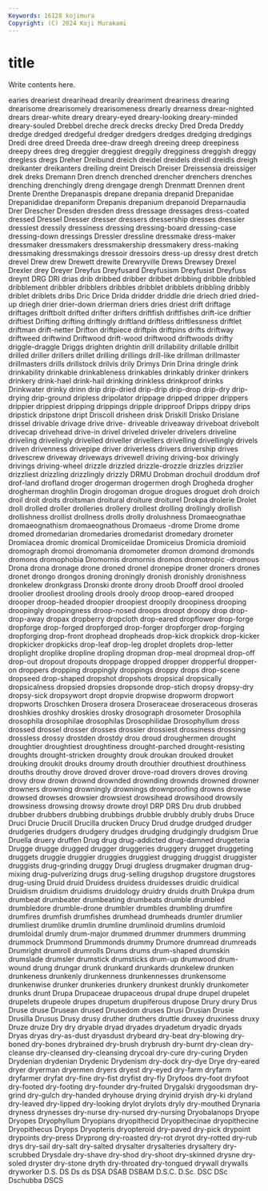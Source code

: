 ```yaml
---
Keywords: 16128 kojimura
Copyright: (C) 2024 Koji Murakami
---
```


# title

Write contents here.



earies dreariest
drearihead drearily dreariment dreariness drearing drearisome drearisomely drearisomeness drearly drearness
drear-nighted drears drear-white dreary dreary-eyed dreary-looking dreary-minded dreary-souled Drebbel dreche
dreck drecks drecky Dred Dreda Dreddy dredge dredged dredgeful dredger
dredgers dredges dredging dredgings Dredi dree dreed Dreeda dree-draw dreegh
dreeing dreep dreepiness dreepy drees dreg dreggier dreggiest dreggily dregginess
dreggish dreggy dregless dregs Dreher Dreibund dreich dreidel dreidels dreidl
dreidls dreigh dreikanter dreikanters dreiling dreint Dreisch Dreiser Dreissensia dreissiger
drek dreks Dremann Dren drench drenched drencher drenchers drenches drenching
drenchingly dreng drengage drengh Drenmatt Drennen drent Drente Drenthe Drepanaspis
drepane drepania drepanid Drepanidae Drepanididae drepaniform Drepanis drepanium drepanoid Dreparnaudia
Drer Drescher Dresden dresden dress dressage dressages dress-coated dressed Dressel
Dresser dresser dressers dressership dresses dressier dressiest dressily dressiness dressing
dressing-board dressing-case dressing-down dressings Dressler dressline dressmake dress-maker dressmaker dressmakers
dressmakership dressmakery dress-making dressmaking dressmakings dressoir dressoirs dress-up dressy drest
dretch drevel Drew drew Drewett drewite Drewryville Drews Drewsey Drexel
Drexler drey Dreyer Dreyfus Dreyfusard Dreyfusism Dreyfusist Dreyfuss dreynt DRG
DRI drias drib dribbed dribber dribbet dribbing dribble dribbled dribblement
dribbler dribblers dribbles dribblet dribblets dribbling dribbly driblet driblets dribs
Dric Drice Drida dridder driddle drie driech dried dried-up driegh
drier drier-down drierman driers dries driest drift driftage driftages driftbolt
drifted drifter drifters driftfish driftfishes drift-ice driftier driftiest Drifting drifting
driftingly driftland driftless driftlessness driftlet driftman drift-netter Drifton driftpiece driftpin
driftpins drifts driftway driftweed driftwind Driftwood drift-wood driftwood driftwoods drifty
driggle-draggle Driggs drighten drightin drill drillability drillable drillbit drilled driller
drillers drillet drilling drillings drill-like drillman drillmaster drillmasters drills drillstock
drilvis drily Drimys Drin Drina dringle drink drinkability drinkable drinkableness
drinkables drinkably drinker drinkers drinkery drink-hael drink-hail drinking drinkless drinkproof
drinks Drinkwater drinky drinn drip drip-dried drip-drip drip-drop drip-dry drip-drying
drip-ground dripless dripolator drippage dripped dripper drippers drippier drippiest dripping
drippings dripple dripproof Dripps drippy drips dripstick dripstone dript Driscoll
drisheen drisk Driskill Drisko Drislane drissel drivable drivage drive drive-
driveable driveaway driveboat drivebolt drivecap drivehead drive-in drivel driveled driveler
drivelers driveline driveling drivelingly drivelled driveller drivellers drivelling drivellingly drivels
driven drivenness drivepipe driver driverless drivers drivership drives drivescrew driveway
driveways drivewell driving driving-box drivingly drivings driving-wheel drizzle drizzled drizzle-drozzle
drizzles drizzlier drizzliest drizzling drizzlingly drizzly DRMU Drobman drochuil droddum
drof drof-land drofland droger drogerman drogermen drogh Drogheda drogher drogherman
droghlin Drogin drogoman drogue drogues droguet droh droich droil droit
droits droitsman droitural droiture droiturel Drokpa drolerie Drolet droll drolled
droller drolleries drollery drollest drolling drollingly drollish drollishness drollist drollness
drolls drolly drolushness Dromaeognathae dromaeognathism dromaeognathous Dromaeus -drome Drome drome
dromed dromedarian dromedaries dromedarist dromedary drometer Dromiacea dromic dromical Dromiceiidae
Dromiceius Dromicia dromioid dromograph dromoi dromomania dromometer dromon dromond dromonds
dromons dromophobia Dromornis dromornis dromos dromotropic -dromous Drona drona dronage
drone droned dronel dronepipe droner droners drones dronet drongo drongos
droning droningly dronish dronishly dronishness dronkelew dronkgrass Dronski dronte drony
droob Drooff drool drooled droolier drooliest drooling drools drooly droop
droop-eared drooped drooper droop-headed droopier droopiest droopily droopiness drooping droopingly
droopingness droop-nosed droops droopt droopy drop drop- drop-away dropax dropberry
dropcloth drop-eared dropflower drop-forge dropforge drop-forged dropforged drop-forger dropforger drop-forging
dropforging drop-front drophead dropheads drop-kick dropkick drop-kicker dropkicker dropkicks drop-leaf
drop-leg droplet droplets drop-letter droplight droplike dropline dropling dropman drop-meal
dropmeal drop-off drop-out dropout dropouts droppage dropped dropper dropperful dropper-on
droppers dropping droppingly droppings droppy drops drop-scene dropseed drop-shaped dropshot
dropshots dropsical dropsically dropsicalness dropsied dropsies dropsonde drop-stich dropsy dropsy-dry
dropsy-sick dropsywort dropt dropvie dropwise dropworm dropwort dropworts Droschken Drosera
drosera Droseraceae droseraceous droseras droshkies droshky droskies drosky drosograph drosometer
Drosophila drosophila drosophilae drosophilas Drosophilidae Drosophyllum dross drossed drossel drosser
drosses drossier drossiest drossiness drossing drossless drossy drostden drostdy drou
droud droughermen drought droughtier droughtiest droughtiness drought-parched drought-resisting droughts drought-stricken
droughty drouk droukan drouked drouket drouking droukit drouks droumy drouth
drouthier drouthiest drouthiness drouths drouthy drove droved drover drove-road drovers
droves droving drovy drow drown drownd drownded drownding drownds drowned
drowner drowners drowning drowningly drownings drownproofing drowns drowse drowsed drowses
drowsier drowsiest drowsihead drowsihood drowsily drowsiness drowsing drowsy drowte droyl
DRP DRS Dru drub drubbed drubber drubbers drubbing drubbings drubble
drubbly drubly drubs Druce Druci Drucie Drucill Drucilla drucken Drucy
Drud drudge drudged drudger drudgeries drudgers drudgery drudges drudging drudgingly
drudgism Drue Druella druery druffen Drug drug drug-addicted drug-damned drugeteria
Drugge drugge drugged drugger druggeries druggery drugget druggeting druggets druggie
druggier druggies druggiest drugging druggist druggister druggists drug-grinding druggy Drugi
drugless drugmaker drugman drug-mixing drug-pulverizing drugs drug-selling drugshop drugstore drugstores
drug-using Druid druid Druidess druidess druidesses druidic druidical Druidism druidism
druidisms druidology druidry druids druith Drukpa drum drumbeat drumbeater drumbeating
drumbeats drumble drumbled drumbledore drumble-drone drumbler drumbles drumbling drumfire drumfires
drumfish drumfishes drumhead drumheads drumler drumlier drumliest drumlike drumlin drumline
drumlinoid drumlins drumloid drumloidal drumly drum-major drummed drummer drummers drumming
drummock Drummond Drummonds drummy Drumore drumread drumreads Drumright drumroll drumrolls
Drums drums drum-shaped drumskin drumslade drumsler drumstick drumsticks drum-up drumwood
drum-wound drung drungar drunk drunkard drunkards drunkelew drunken drunkeness drunkenly
drunkenness drunkennesses drunkensome drunkenwise drunker drunkeries drunkery drunkest drunkly drunkometer
drunks drunt Drupa Drupaceae drupaceous drupal drupe drupel drupelet drupelets
drupeole drupes drupetum drupiferous drupose Drury drury Drus Druse druse
Drusean drused Drusedom druses Drusi Drusian Drusie Drusilla Drusus Drusy
drusy druther druthers druttle druxey druxiness druxy Druze druze Dry
dry dryable dryad dryades dryadetum dryadic dryads Dryas dryas dry-as-dust
dryasdust drybeard dry-beat dry-blowing dry-boned dry-bones drybrained dry-brush drybrush dry-burnt
dry-clean dry-cleanse dry-cleansed dry-cleansing drycoal dry-cure dry-curing Dryden Drydenian drydenian
Drydenic Drydenism dry-dock dry-dye Drye dry-eared dryer dryerman dryermen dryers
dryest dry-eyed dry-farm dryfarm dryfarmer dryfat dry-fine dry-fist dryfist dry-fly
Dryfoos dry-foot dryfoot dry-footed dry-footing dry-founder dry-fruited Drygalski drygoodsman dry-grind
dry-gulch dry-handed dryhouse drying dryinid dryish dry-ki dryland dry-leaved dry-lipped
dry-looking drylot drylots dryly dry-mouthed Drynaria dryness drynesses dry-nurse dry-nursed
dry-nursing Dryobalanops Dryope Dryopes Dryophyllum Dryopians dryopithecid Dryopithecinae dryopithecine Dryopithecus
Dryops Dryopteris dryopteroid dry-paved dry-pick drypoint drypoints dry-press Dryprong dry-roasted
dry-rot dryrot dry-rotted dry-rub drys dry-sail dry-salt dry-salted drysalter drysalteries
drysaltery dry-scrubbed Drysdale dry-shave dry-shod dry-shoot dry-skinned drysne dry-soled dryster
dry-stone dryth dry-throated dry-tongued drywall drywalls dryworker D.S. DS Ds
ds DSA DSAB DSBAM D.S.C. D.Sc. DSC DSc Dschubba DSCS
